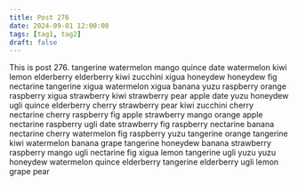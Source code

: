 ```yaml
---
title: Post 276
date: 2024-09-01 12:00:00
tags: [tag1, tag2]
draft: false
---
```

This is post 276.
tangerine
watermelon
mango
quince
date
watermelon
kiwi
lemon
elderberry
elderberry
kiwi
zucchini
xigua
honeydew
honeydew
fig
nectarine
tangerine
xigua
watermelon
xigua
banana
yuzu
raspberry
orange
raspberry
xigua
strawberry
kiwi
strawberry
pear
apple
date
yuzu
honeydew
ugli
quince
elderberry
cherry
strawberry
pear
kiwi
zucchini
cherry
nectarine
cherry
raspberry
fig
apple
strawberry
mango
orange
apple
nectarine
raspberry
ugli
date
strawberry
fig
raspberry
nectarine
banana
nectarine
cherry
watermelon
fig
raspberry
yuzu
tangerine
orange
tangerine
kiwi
watermelon
banana
grape
tangerine
honeydew
banana
strawberry
raspberry
mango
ugli
nectarine
fig
xigua
lemon
tangerine
ugli
yuzu
yuzu
honeydew
watermelon
quince
elderberry
tangerine
elderberry
ugli
lemon
grape
pear
